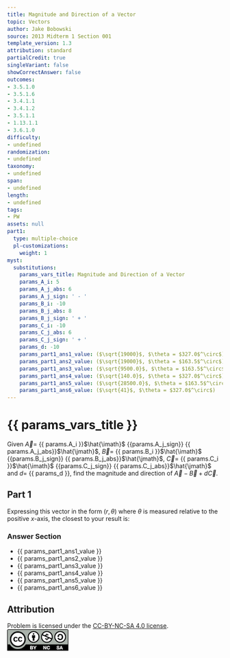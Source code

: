 ```yaml
---
title: Magnitude and Direction of a Vector
topic: Vectors
author: Jake Bobowski
source: 2013 Midterm 1 Section 001
template_version: 1.3
attribution: standard
partialCredit: true
singleVariant: false
showCorrectAnswer: false
outcomes:
- 3.5.1.0
- 3.5.1.6
- 3.4.1.1
- 3.4.1.2
- 3.5.1.1
- 1.13.1.1
- 3.6.1.0
difficulty:
- undefined
randomization:
- undefined
taxonomy:
- undefined
span:
- undefined
length:
- undefined
tags:
- PW
assets: null
part1:
  type: multiple-choice
  pl-customizations:
    weight: 1
myst:
  substitutions:
    params_vars_title: Magnitude and Direction of a Vector
    params_A_i: 5
    params_A_j_abs: 6
    params_A_j_sign: ' - '
    params_B_i: -10
    params_B_j_abs: 8
    params_B_j_sign: ' + '
    params_C_i: -10
    params_C_j_abs: 6
    params_C_j_sign: ' + '
    params_d: -10
    params_part1_ans1_value: ($\sqrt{19000}$, $\theta = $327.0$^\circ$)
    params_part1_ans2_value: ($\sqrt{19000}$, $\theta = $163.5$^\circ$)
    params_part1_ans3_value: ($\sqrt{9500.0}$, $\theta = $163.5$^\circ$)
    params_part1_ans4_value: ($\sqrt{140.0}$, $\theta = $327.0$^\circ$)
    params_part1_ans5_value: ($\sqrt{28500.0}$, $\theta = $163.5$^\circ$)
    params_part1_ans6_value: ($\sqrt{41}$, $\theta = $327.0$^\circ$)
---
```

# {{ params_vars_title }}
Given $\vec{A} =$ {{ params.A_i }}$\hat{\imath}$ {{params.A_j_sign}} {{ params.A_j_abs}}$\hat{\jmath}$, $\vec{B} =$ {{ params.B_i }}$\hat{\imath}$ {{params.B_j_sign}} {{ params.B_j_abs}}$\hat{\jmath}$, $\vec{C} =$ {{ params.C_i }}$\hat{\imath}$ {{params.C_j_sign}} {{ params.C_j_abs}}$\hat{\jmath}$ and $d=$ {{ params_d }}, find the magnitude and direction of $\vec{A}-\vec{B}+d\vec{C}$.

## Part 1

Expressing this vector in the form $(r,\theta)$ where $\theta$ is measured relative to the positive $x$-axis, the closest to your result is:

### Answer Section

- {{ params_part1_ans1_value }}
- {{ params_part1_ans2_value }}
- {{ params_part1_ans3_value }}
- {{ params_part1_ans4_value }}
- {{ params_part1_ans5_value }}
- {{ params_part1_ans6_value }}

## Attribution

Problem is licensed under the [CC-BY-NC-SA 4.0 license](https://creativecommons.org/licenses/by-nc-sa/4.0/).<br> ![The Creative Commons 4.0 license requiring attribution-BY, non-commercial-NC, and share-alike-SA license.](https://raw.githubusercontent.com/firasm/bits/master/by-nc-sa.png)